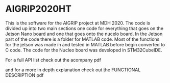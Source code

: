 # AIGRIP2020HT

This is the software for the AIGRIP project at MDH 2020. The code is divided up into two main sections one code 
for everything that goes on the Jetson Nano board and one that goes onto the nucelo board. In the Jetson part of the code there 
is a folder for MATLAB code. Most of the functions for the jetson was made in and tested in MATLAB before begin converted to C code.
The code for the Nucleo board was developed in STM32CubeIDE.

For a full API list check out the acompany pdf

and for a more in depth explanation check out the FUNCTIONAL DESCRIPTION pdf
